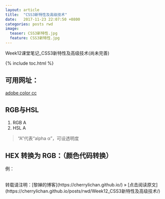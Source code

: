 ```yaml
---
layout: article
title:  "CSS3新特性及高级技术"
date:   2017-11-23 22:07:50 +0800
categories: posts rwd
image:
  teaser: CSS3新特性.jpg
  feature: CSS3新特性.jpg
---
```

Week12课堂笔记_CSS3新特性及高级技术(尚未完善)

{% include toc.html %}

## 可用网址：
[adobe color cc](http://color.adobe.com)

## RGB与HSL
1. RGB A
2. HSL A
> “A”代表“alpha α”，可设透明度

## HEX 转换为 RGB：（颜色代码转换）
例：

<br>
转载请注明：[黎婵的博客](https://cherrylichan.github.io/) » [点击阅读原文](https://cherrylichan.github.io/posts/rwd/Week12_CSS3新特性及高级技术/)



